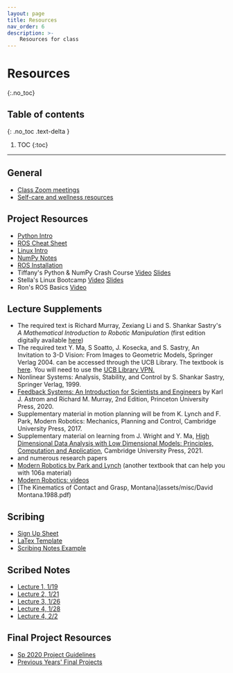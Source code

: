 ```yaml
---
layout: page
title: Resources
nav_order: 6
description: >-
    Resources for class
---
```


# Resources
{:.no_toc}

## Table of contents
{: .no_toc .text-delta }

1. TOC
{:toc}

---
## General
- <a href="https://berkeley.zoom.us/s/91438087917">Class Zoom meetings</a>
- <a href="https://docs.google.com/document/d/16PCs4Sbj7_umLd0PeCSyZXmgHYstW9cnrNjbURezPro/edit?usp=sharing">Self-care and wellness resources</a>

## Project Resources

- [Python Intro](assets/labs/resources/python_intro.pdf)
- [ROS Cheat Sheet](assets/labs/resources/ROS_cheat_sheet.pdf)
- [Linux Intro](assets/labs/resources/linux_intro.pdf)
- [NumPy Notes](assets/labs/resources/numpy_notes.pdf)
- [ROS Installation](assets/labs/resources/ROS_installation.pdf)
- Tiffany's Python & NumPy Crash Course [Video](https://www.youtube.com/watch?v=VJqbBfldUA0) [Slides](https://docs.google.com/presentation/d/1eIrtNVbQjC0Q-ueunNR6APtRpLtZBzlFfeABmp63eNw/edit?usp=sharing)
- Stella's Linux Bootcamp [Video](https://www.youtube.com/watch?v=fpt1wutdu10) [Slides](https://docs.google.com/presentation/d/1Yip52Hs7v36rLFD6M4RlU22KnoVtl5WQV0TBaejjsr0/edit?usp=sharing)
- Ron's ROS Basics [Video](https://www.youtube.com/watch?v=qFVtJcGoJvw)

## Lecture Supplements 

- The required text is Richard Murray, Zexiang Li and S. Shankar Sastry's *A Mathematical Introduction to Robotic Manipulation* (first edition digitally available <a href="https://drive.google.com/file/d/1uA2XFdm-SjcPLDZ1hBvPYS5h3IX_WSpj/view?usp=sharing">here</a>)
- The required text Y. Ma, S Soatto, J. Kosecka, and S. Sastry, An Invitation to 3-D Vision: From Images to Geometric Models, Springer Verlag 2004. can be accessed through the UCB Library. The textbook is <a href="https://link.springer.com/book/10.1007/978-0-387-21779-6">here</a>. You will need to use the <a href="https://www.lib.berkeley.edu/using-the-libraries/connect-off-campus">UCB Library VPN.</a>
- Nonlinear Systems: Analysis, Stability, and Control by S. Shankar Sastry, Springer Verlag, 1999. 
- <a href="https://www.cds.caltech.edu/~murray/books/AM05/pdf/am08-complete_22Feb09.pdf">Feedback Systems: An Introduction for Scientists and Engineers</a> by Karl J. Astrom and Richard M. Murray, 2nd Edition, Princeton University Press, 2020.
- Supplementary material in motion planning will be from K. Lynch and F. Park, Modern Robotics: Mechanics, Planning and Control, Cambridge University Press, 2017. 
- Supplementary material on learning from J. Wright and Y. Ma, <a href="https://book-wright-ma.github.io/">High Dimensional Data Analysis with Low Dimensional Models: Principles, Computation and Application</a>, Cambridge University Press, 2021.
- and numerous research papers
- [Modern Robotics by Park and Lynch](http://hades.mech.northwestern.edu/images/7/7f/MR.pdf) (another textbook that can help you with 106a material) 
- [Modern Robotics: videos](https://www.youtube.com/watch?v=jVu-Hijns70&list=PLggLP4f-rq02vX0OQQ5vrCxbJrzamYDfx)
- [The Kinematics of Contact and Grasp, Montana](assets/misc/David Montana.1988.pdf)

## Scribing
- [Sign Up Sheet](https://docs.google.com/spreadsheets/d/19ZnrGzym7u1ieQ_kDXKwOcLRFRhPp-rywk5e4XF7gzs/edit?usp=sharing)
- [LaTex Template](assets/template.tex)
- [Scribing Notes Example](assets/Linear_Systems___Professor_Ma.pdf)

## Scribed Notes
- [Lecture 1, 1/19](assets/scribe/scribe_lec1.pdf)
- [Lecture 2, 1/21](assets/scribe/scribe_lec2.pdf)
- [Lecture 3, 1/26](assets/scribe/scribe_lec3.pdf)
- [Lecture 4, 1/28](assets/scribe/scribe_lec4.pdf)
- [Lecture 4, 2/2](assets/scribe/scribe_lec5.pdf)

## Final Project Resources
- [Sp 2020 Project Guidelines](assets/proj/ProjectGuidelines.pdf)
- [Previous Years' Final Projects](assets/proj/prevProjects.zip)


